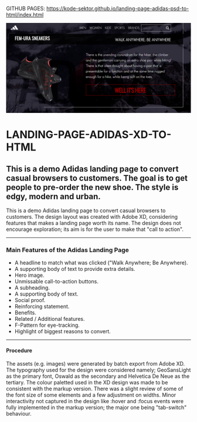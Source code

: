 GITHUB PAGES: https://kode-sektor.github.io/landing-page-adidas-psd-to-html/index.html

<img src="img/adidas-landing-page.png" alt="poster image" />

# LANDING-PAGE-ADIDAS-XD-TO-HTML

## This is a demo Adidas landing page to convert casual browsers to customers. The goal is to get people to pre-order the new shoe. The style is edgy, modern and urban.

This is a demo Adidas landing page to convert casual browsers to customers. The design layout was created with Adobe XD, considering features that makes a landing page worth its name. The design does not encourage exploration; its aim is for the user to make that "call to action".

***

### Main Features of the Adidas Landing Page

* A headline to match what was clicked ("Walk Anywhere; Be Anywhere).
* A supporting body of text to provide extra details.
* Hero image.
* Unmissable call-to-action buttons.
* A subheading.
* A supporting body of text.
* Social proof.
* Reinforcing statement.
* Benefits.
* Related / Additional features.
* F-Pattern for eye-tracking. 
* Highlight of biggest reasons to convert.

***

#### Procedure

The assets (e.g. images) were generated by batch export from Adobe XD. The typography used for the design were considered namely; GeoSansLight as the primary font, Oswald as the secondary and Helvetica De Neue as the tertiary. The colour paletted used in the XD design was made to be consistent with the markup version. There was a slight review of some of the font size of some elements and a few adjustment on widths. Minor interactivity not captured in the design like :hover and :focus events were fully implemented in the markup version; the major one being "tab-switch" behaviour.


